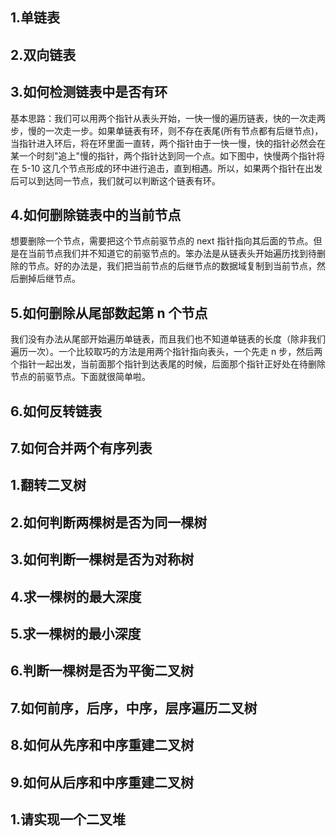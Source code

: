 ## 1.单链表

## 2.双向链表

## 3.如何检测链表中是否有环

基本思路：我们可以用两个指针从表头开始，一快一慢的遍历链表，快的一次走两步，慢的一次走一步。如果单链表有环，则不存在表尾(所有节点都有后继节点)，当指针进入环后，将在环里面一直转，两个指针由于一快一慢，快的指针必然会在某一个时刻"追上"慢的指针，两个指针达到同一个点。如下图中，快慢两个指针将在 5-10 这几个节点形成的环中进行追击，直到相遇。所以，如果两个指针在出发后可以到达同一节点，我们就可以判断这个链表有环。

## 4.如何删除链表中的当前节点

想要删除一个节点，需要把这个节点前驱节点的 next 指针指向其后面的节点。但是在当前节点我们并不知道它的前驱节点的。笨办法是从链表头开始遍历找到待删除的节点。好的办法是，我们把当前节点的后继节点的数据域复制到当前节点，然后删掉后继节点。

## 5.如何删除从尾部数起第 n 个节点

我们没有办法从尾部开始遍历单链表，而且我们也不知道单链表的长度（除非我们遍历一次）。一个比较取巧的方法是用两个指针指向表头，一个先走 n 步，然后两个指针一起出发，当前面那个指针到达表尾的时候，后面那个指针正好处在待删除节点的前驱节点。下面就很简单啦。

## 6.如何反转链表

## 7.如何合并两个有序列表

## 1.翻转二叉树

## 2.如何判断两棵树是否为同一棵树

## 3.如何判断一棵树是否为对称树

## 4.求一棵树的最大深度

## 5.求一棵树的最小深度

## 6.判断一棵树是否为平衡二叉树

## 7.如何前序，后序，中序，层序遍历二叉树

## 8.如何从先序和中序重建二叉树

## 9.如何从后序和中序重建二叉树

## 1.请实现一个二叉堆
